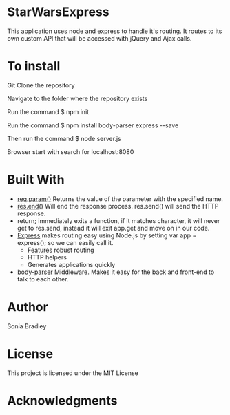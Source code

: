 # StarWarsExpress
This application uses node and express to handle it's routing.  It routes to its own custom API that will be accessed with jQuery and Ajax calls.

# To install
Git Clone the repository

Navigate to the folder where the repository exists

Run the command $ npm init

Run the command $ npm install body-parser express --save

Then run the command $ node server.js

Browser start with search for localhost:8080 

# Built With

* [req.param()](https://sailsjs.com/documentation/reference/request-req/req-param) Returns the value of the parameter with the specified name.
* [res.end()](https://stackoverflow.com/questions/29555290/what-is-the-difference-between-res-end-and-res-send) Will end the response process.  res.send() will send the HTTP response.
* return; immediately exits a function, if it matches character, it will never get to res.send, instead it will exit app.get and move on in our code.
* [Express](https://www.npmjs.com/package/express) makes routing easy using Node.js by setting var app = express(); so we can easily call it.
    * Features robust routing
    * HTTP helpers
    * Generates applications quickly
* [body-parser](https://www.npmjs.com/package/body-parser) Middleware.  Makes it easy for the back and front-end to talk to each other.  

# Author
Sonia Bradley

# License
This project is licensed under the MIT License

# Acknowledgments

